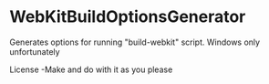 # WebKitBuildOptionsGenerator
Generates options for running "build-webkit" script. Windows only unfortunately

License
-Make and do with it as you please
